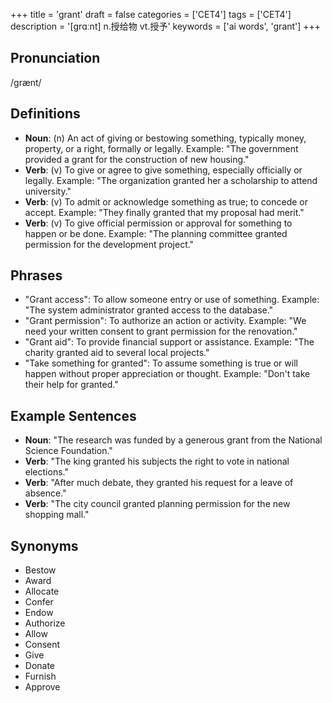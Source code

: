 +++
title = 'grant'
draft = false
categories = ['CET4']
tags = ['CET4']
description = '[grɑːnt] n.授给物 vt.授予'
keywords = ['ai words', 'grant']
+++

## Pronunciation
/ɡrænt/

## Definitions
- **Noun**: (n) An act of giving or bestowing something, typically money, property, or a right, formally or legally. Example: "The government provided a grant for the construction of new housing."
- **Verb**: (v) To give or agree to give something, especially officially or legally. Example: "The organization granted her a scholarship to attend university."
- **Verb**: (v) To admit or acknowledge something as true; to concede or accept. Example: "They finally granted that my proposal had merit."
- **Verb**: (v) To give official permission or approval for something to happen or be done. Example: "The planning committee granted permission for the development project."

## Phrases
- "Grant access": To allow someone entry or use of something. Example: "The system administrator granted access to the database."
- "Grant permission": To authorize an action or activity. Example: "We need your written consent to grant permission for the renovation."
- "Grant aid": To provide financial support or assistance. Example: "The charity granted aid to several local projects."
- "Take something for granted": To assume something is true or will happen without proper appreciation or thought. Example: "Don't take their help for granted."

## Example Sentences
- **Noun**: "The research was funded by a generous grant from the National Science Foundation."
- **Verb**: "The king granted his subjects the right to vote in national elections."
- **Verb**: "After much debate, they granted his request for a leave of absence."
- **Verb**: "The city council granted planning permission for the new shopping mall."

## Synonyms
- Bestow
- Award
- Allocate
- Confer
- Endow
- Authorize
- Allow
- Consent
- Give
- Donate
- Furnish
- Approve
